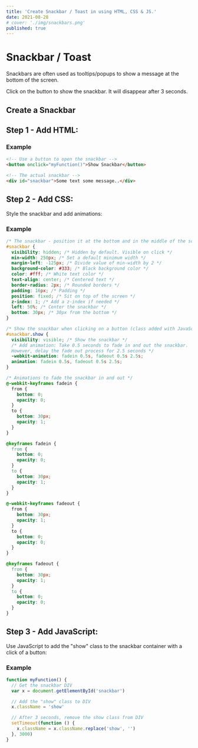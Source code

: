 ```yaml
---
title: 'Create Snackbar / Toast in using HTML, CSS & JS.'
date: 2021-08-28
# cover: './img/snackbars.png'
published: true
---
```


# Snackbar / Toast

Snackbars are often used as tooltips/popups to show a message at the bottom of the screen.

Click on the button to show the snackbar. It will disappear after 3 seconds.

## Create a Snackbar

## Step 1 - Add HTML:

### Example

```html
<!-- Use a button to open the snackbar -->
<button onclick="myFunction()">Show Snackbar</button>

<!-- The actual snackbar -->
<div id="snackbar">Some text some message..</div>
```

## Step 2 - Add CSS:

Style the snackbar and add animations:

### Example

```css
/* The snackbar - position it at the bottom and in the middle of the screen */
#snackbar {
  visibility: hidden; /* Hidden by default. Visible on click */
  min-width: 250px; /* Set a default minimum width */
  margin-left: -125px; /* Divide value of min-width by 2 */
  background-color: #333; /* Black background color */
  color: #fff; /* White text color */
  text-align: center; /* Centered text */
  border-radius: 2px; /* Rounded borders */
  padding: 16px; /* Padding */
  position: fixed; /* Sit on top of the screen */
  z-index: 1; /* Add a z-index if needed */
  left: 50%; /* Center the snackbar */
  bottom: 30px; /* 30px from the bottom */
}

/* Show the snackbar when clicking on a button (class added with JavaScript) */
#snackbar.show {
  visibility: visible; /* Show the snackbar */
  /* Add animation: Take 0.5 seconds to fade in and out the snackbar.
  However, delay the fade out process for 2.5 seconds */
  -webkit-animation: fadein 0.5s, fadeout 0.5s 2.5s;
  animation: fadein 0.5s, fadeout 0.5s 2.5s;
}

/* Animations to fade the snackbar in and out */
@-webkit-keyframes fadein {
  from {
    bottom: 0;
    opacity: 0;
  }
  to {
    bottom: 30px;
    opacity: 1;
  }
}

@keyframes fadein {
  from {
    bottom: 0;
    opacity: 0;
  }
  to {
    bottom: 30px;
    opacity: 1;
  }
}

@-webkit-keyframes fadeout {
  from {
    bottom: 30px;
    opacity: 1;
  }
  to {
    bottom: 0;
    opacity: 0;
  }
}

@keyframes fadeout {
  from {
    bottom: 30px;
    opacity: 1;
  }
  to {
    bottom: 0;
    opacity: 0;
  }
}
```

## Step 3 - Add JavaScript:

Use JavaScript to add the "show" class to the snackbar container with a click of a button:

### Example

```js
function myFunction() {
  // Get the snackbar DIV
  var x = document.getElementById('snackbar')

  // Add the "show" class to DIV
  x.className = 'show'

  // After 3 seconds, remove the show class from DIV
  setTimeout(function () {
    x.className = x.className.replace('show', '')
  }, 3000)
}
```
